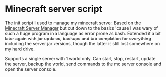 # Minecraft server script

The init script I used to manage my minecraft server. Based on the [Minecraft Server Manager](https://github.com/msmhq/msm) but cut down to the basics 'cause I was wary of such a huge program in a language as error prone as bash. Extended it a bit later again with jar updates, backups and tab completion for everything including the server jar versions, though the latter is still lost somewhere on my hard drive.

Supports a single server with 1 world only. Can start, stop, restart, update the server, backup the world, send commands to the mc server console and open the server console.

